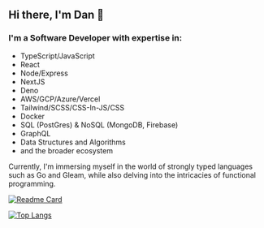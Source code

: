 ## Hi there, I'm Dan 👋

### I'm a Software Developer with expertise in:
- TypeScript/JavaScript
- React
- Node/Express
- NextJS
- Deno
- AWS/GCP/Azure/Vercel
- Tailwind/SCSS/CSS-In-JS/CSS
- Docker
- SQL (PostGres) & NoSQL (MongoDB, Firebase)
- GraphQL
- Data Structures and Algorithms
- and the broader ecosystem

Currently, I'm immersing myself in the world of strongly typed languages such as Go and Gleam, while also delving into the intricacies of functional programming.

[![Readme Card](https://github-readme-stats.vercel.app/api?username=danditomaso&show_icons=true&theme=react&rank_icon=github&card_width=475)](https://github.com/danditomaso/github-readme-stats)

[![Top Langs](https://github-readme-stats.vercel.app/api/top-langs/?username=danditomaso&show_icons=true&theme=react&card_width=475)](https://github.com/danditomaso/github-readme-stats)
